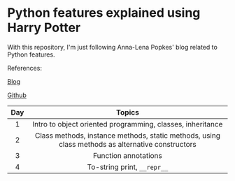 # Python features explained using Harry Potter

With this repository, I'm just following Anna-Lena Popkes' blog related to Python features. 

References:

[Blog](http://alpopkes.com/year-archive/)

[Github](https://github.com/zotroneneis/harry_potter_universe)

| Day   | Topics          | 
| :---: |:--------------: |
| 1 | Intro to object oriented programming, classes, inheritance   |
| 2 | Class methods, instance methods, static methods, using class methods as alternative constructors   |
| 3 | Function annotations |
| 4 | To-string print, ```__repr__``` |




